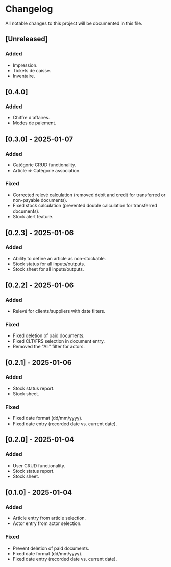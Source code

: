 # Changelog

All notable changes to this project will be documented in this file.

## [Unreleased]
### Added
- Impression.
- Tickets de caisse.
- Inventaire.

## [0.4.0]
### Added
- Chiffre d'affaires.
- Modes de paiement.

## [0.3.0] - 2025-01-07
### Added
- Catégorie CRUD functionality.
- Article => Catégorie association.

### Fixed
- Corrected relevé calculation (removed debit and credit for transferred or non-payable documents).
- Fixed stock calculation (prevented double calculation for transferred documents).
- Stock alert feature.

## [0.2.3] - 2025-01-06
### Added
- Ability to define an article as non-stockable.
- Stock status for all inputs/outputs.
- Stock sheet for all inputs/outputs.

## [0.2.2] - 2025-01-06
### Added
- Relevé for clients/suppliers with date filters.

### Fixed
- Fixed deletion of paid documents.
- Fixed CLT/FRS selection in document entry.
- Removed the "All" filter for actors.

## [0.2.1] - 2025-01-06
### Added
- Stock status report.
- Stock sheet.

### Fixed
- Fixed date format (dd/mm/yyyy).
- Fixed date entry (recorded date vs. current date).

## [0.2.0] - 2025-01-04
### Added
- User CRUD functionality.
- Stock status report.
- Stock sheet.

## [0.1.0] - 2025-01-04
### Added
- Article entry from article selection.
- Actor entry from actor selection.

### Fixed
- Prevent deletion of paid documents.
- Fixed date format (dd/mm/yyyy).
- Fixed date entry (recorded date vs. current date).
